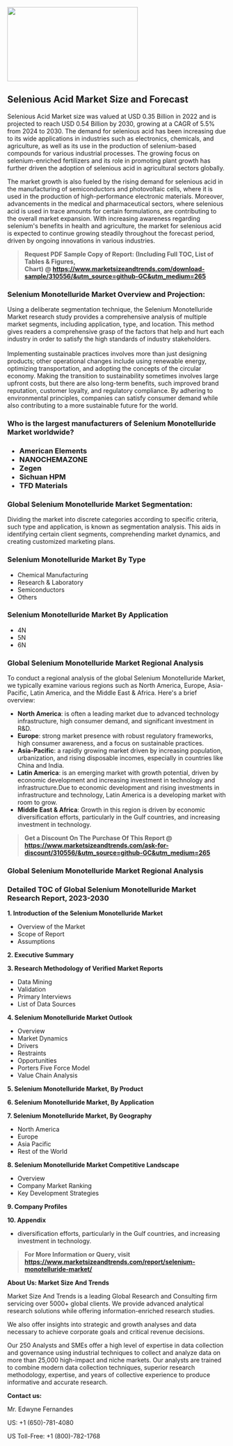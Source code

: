 <p><img class="alignnone size-medium wp-image-20088" src="https://ffe5etoiles.com/wp-content/uploads/2024/12/MST1-300x171.png" alt="" width="300" height="171" /></p><h2>Selenious Acid Market Size and Forecast</h2><p>Selenious Acid Market size was valued at USD 0.35 Billion in 2022 and is projected to reach USD 0.54 Billion by 2030, growing at a CAGR of 5.5% from 2024 to 2030. The demand for selenious acid has been increasing due to its wide applications in industries such as electronics, chemicals, and agriculture, as well as its use in the production of selenium-based compounds for various industrial processes. The growing focus on selenium-enriched fertilizers and its role in promoting plant growth has further driven the adoption of selenious acid in agricultural sectors globally.</p><p>The market growth is also fueled by the rising demand for selenious acid in the manufacturing of semiconductors and photovoltaic cells, where it is used in the production of high-performance electronic materials. Moreover, advancements in the medical and pharmaceutical sectors, where selenious acid is used in trace amounts for certain formulations, are contributing to the overall market expansion. With increasing awareness regarding selenium's benefits in health and agriculture, the market for selenious acid is expected to continue growing steadily throughout the forecast period, driven by ongoing innovations in various industries.</p></p><blockquote id="" class=""><strong>Request PDF Sample Copy of Report: (Including Full TOC, List of Tables &amp; Figures, Chart)&nbsp;@&nbsp;<strong><a href="https://www.marketsizeandtrends.com/download-sample/310556/&utm_source=github-GC&utm_medium=265" target="_blank">https://www.marketsizeandtrends.com/download-sample/310556/&utm_source=github-GC&utm_medium=265</a></strong></strong></blockquote><h3 id="" class="">Selenium Monotelluride Market&nbsp;Overview and Projection:</h3><p id="" class="">Using a deliberate segmentation technique, the Selenium Monotelluride Market research study provides a comprehensive analysis of multiple market segments, including application, type, and location. This method gives readers a comprehensive grasp of the factors that help and hurt each industry in order to satisfy the high standards of industry stakeholders. <br /> <br />Implementing sustainable practices involves more than just designing products; other operational changes include using renewable energy, optimizing transportation, and adopting the concepts of the circular economy. Making the transition to sustainability sometimes involves large upfront costs, but there are also long-term benefits, such improved brand reputation, customer loyalty, and regulatory compliance. By adhering to environmental principles, companies can satisfy consumer demand while also contributing to a more sustainable future for the world.</p><h3 id="" class="">Who is the largest manufacturers of&nbsp;Selenium Monotelluride Market worldwide?</h3><h3 class=""><p><ul><li>American Elements </li><li> NANOCHEMAZONE </li><li> Zegen </li><li> Sichuan HPM </li><li> TFD Materials</li></ul></p></h3><h3 id="" class="">Global&nbsp;Selenium Monotelluride Market Segmentation:</h3><p id="" class="">Dividing the market into discrete categories according to specific criteria, such type and application, is known as segmentation analysis. This aids in identifying certain client segments, comprehending market dynamics, and creating customized marketing plans.</p><h3 id="" class="">Selenium Monotelluride Market&nbsp;By Type</h3><p><p><ul><li>Chemical Manufacturing</li><li> Research & Laboratory</li><li> Semiconductors</li><li> Others</p></li></ul></p></p><h3 id="" class="">Selenium Monotelluride Market&nbsp;By Application</h3><p class=""><p><ul><li>4N</li><li> 5N</li><li> 6N</li></ul></p></p><h3 id="" class="">Global Selenium Monotelluride Market Regional Analysis</h3><p id="" class="">To conduct a regional analysis of the global Selenium Monotelluride Market, we typically examine various regions such as North America, Europe, Asia-Pacific, Latin America, and the Middle East &amp; Africa. Here's a brief overview:</p><ul><li><strong>North America</strong>: is often a leading market due to advanced technology infrastructure, high consumer demand, and significant investment in R&amp;D.</li><li><strong>Europe</strong>: strong market presence with robust regulatory frameworks, high consumer awareness, and a focus on sustainable practices.</li><li><strong>Asia-Pacific</strong>: a rapidly growing market driven by increasing population, urbanization, and rising disposable incomes, especially in countries like China and India.</li><li><strong>Latin America</strong>: is an emerging market with growth potential, driven by economic development and increasing investment in technology and infrastructure.Due to economic development and rising investments in infrastructure and technology, Latin America is a developing market with room to grow.</li><li><strong>Middle East &amp; Africa</strong>: Growth in this region is driven by economic diversification efforts, particularly in the Gulf countries, and increasing investment in technology.</li></ul><blockquote id="" class=""><strong>Get a Discount On The Purchase Of This Report @ <strong><a href="https://www.marketsizeandtrends.com/ask-for-discount/310556/&utm_source=github-GC&utm_medium=265" target="_blank">https://www.marketsizeandtrends.com/ask-for-discount/310556/&utm_source=github-GC&utm_medium=265</a></strong></strong></blockquote><h3 id="" class="">Global Selenium Monotelluride Market Regional Analysis</h3><h3 id="" class="">Detailed TOC of Global Selenium Monotelluride Market Research Report, 2023-2030</h3><p id="" class=""><strong>1. Introduction of the Selenium Monotelluride Market</strong></p><ul><li>Overview of the Market</li><li>Scope of Report</li><li>Assumptions</li></ul><p id="" class=""><strong>2. Executive Summary</strong></p><p id="" class=""><strong>3. Research Methodology of Verified Market Reports</strong></p><ul><li>Data Mining</li><li>Validation</li><li>Primary Interviews</li><li>List of Data Sources</li></ul><p id="" class=""><strong>4. Selenium Monotelluride Market Outlook</strong></p><ul><li>Overview</li><li>Market Dynamics</li><li>Drivers</li><li>Restraints</li><li>Opportunities</li><li>Porters Five Force Model</li><li>Value Chain Analysis</li></ul><p id="" class=""><strong>5. Selenium Monotelluride Market, By Product</strong></p><p id="" class=""><strong>6. Selenium Monotelluride Market, By Application</strong></p><p id="" class=""><strong>7. Selenium Monotelluride Market, By Geography</strong></p><ul><li>North America</li><li>Europe</li><li>Asia Pacific</li><li>Rest of the World</li></ul><p id="" class=""><strong>8. Selenium Monotelluride Market Competitive Landscape</strong></p><ul><li>Overview</li><li>Company Market Ranking</li><li>Key Development Strategies</li></ul><p id="" class=""><strong>9. Company Profiles</strong></p><p id="" class=""><strong>10. Appendix</strong></p><ul><li>diversification efforts, particularly in the Gulf countries, and increasing investment in technology.</li></ul><blockquote id="" class=""><strong>For More Information or Query, visit <strong><strong><a href="https://www.marketsizeandtrends.com/report/selenium-monotelluride-market/" target="_blank">https://www.marketsizeandtrends.com/report/selenium-monotelluride-market/</a></strong></strong></strong></blockquote><p id="" class=""><strong>About Us: Market Size And Trends</strong></p><p id="" class="">Market Size And Trends is a leading Global Research and Consulting firm servicing over 5000+ global clients. We provide advanced analytical research solutions while offering information-enriched research studies.</p><p id="" class="">We also offer insights into strategic and growth analyses and data necessary to achieve corporate goals and critical revenue decisions.</p><p id="" class="">Our 250 Analysts and SMEs offer a high level of expertise in data collection and governance using industrial techniques to collect and analyze data on more than 25,000 high-impact and niche markets. Our analysts are trained to combine modern data collection techniques, superior research methodology, expertise, and years of collective experience to produce informative and accurate research.</p><p id="" class=""><strong>Contact us:</strong></p><p id="" class="">Mr. Edwyne Fernandes</p><p id="" class="">US: +1 (650)-781-4080</p><p id="" class="">US Toll-Free: +1 (800)-782-1768</p>
